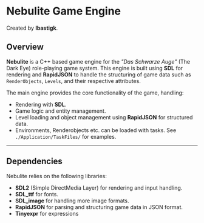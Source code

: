 # Nebulite Game Engine
Created by **lbastigk**.

## Overview

**Nebulite** is a C++ based game engine for the _"Das Schwarze Auge"_ (The Dark Eye) role-playing game system. This engine is built using **SDL** for rendering and **RapidJSON** to handle the structuring of game data such as `RenderObjects`, `Levels`, and their respective attributes.

The main engine provides the core functionality of the game, handling:

- Rendering with **SDL**.
- Game logic and entity management.
- Level loading and object management using **RapidJSON** for structured data.
- Environments, Renderobjects etc. can be loaded with tasks. See `./Application/TaskFiles/` for examples.

---


## Dependencies

Nebulite relies on the following libraries:

- **SDL2** (Simple DirectMedia Layer) for rendering and input handling.
- **SDL_ttf** for fonts.
- **SDL_image** for handling more image formats.
- **RapidJSON** for parsing and structuring game data in JSON format.
- **Tinyexpr** for expressions



